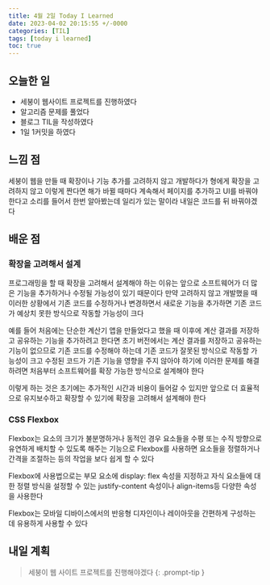 ```yaml
---
title: 4월 2일 Today I Learned
date: 2023-04-02 20:15:55 +/-0000
categories: [TIL]
tags: [today i learned]
toc: true
---
```


## 오늘한 일

* 세붕이 웹사이트 프로젝트를 진행하였다
* 알고리즘 문제를 풀었다
* 블로그 TIL을 작성하였다
* 1일 1커밋을 하였다

## 느낌 점

세붕이 웹을 만들 때 확장이나 기능 추가를 고려하지 않고 개발하다가 형에게 확장을 고려하지 않고 이렇게 짠다면 해가 바뀔 때마다 계속해서 페이지를 추가하고 UI를 바꿔야 한다고 소리를 들어서 한번 알아봤는데 일리가 있는 말이라 내일은 코드를 뒤 바꿔야겠다

## 배운 점

### 확장을 고려해서 설계

프로그래밍을 할 때 확장을 고려해서 설계해야 하는 이유는 앞으로 소프트웨어가 더 많은 기능을 추가하거나 수정될 가능성이 있기 때문이다
만약 고려하지 않고 개발했을 때 이러한 상황에서 기존 코드를 수정하거나 변경하면서 새로운 기능을 추가하면 기존 코드가 예상치 못한 방식으로 작동할 가능성이 크다

예를 들어 처음에는 단순한 계산기 앱을 만들었다고 했을 때 이후에 계산 결과를 저장하고 공유하는 기능을 추가하려고 한다면 초기 버전에서는 계산 결과를 저장하고 공유하는 기능이 없으므로 기존 코드를 수정해야 하는데
기존 코드가 잘못된 방식으로 작동할 가능성이 크고 수정된 코드가 기존 기능을 영향을 주지 않아야 하기에 이러한 문제를 해결하려면 처음부터 소프트웨어를 확장 가능한 방식으로 설계해야 한다

이렇게 하는 것은 초기에는 추가적인 시간과 비용이 들어갈 수 있지만 앞으로 더 효율적으로 유지보수하고 확장할 수 있기에 확장을 고려해서 설계해야 한다

### CSS Flexbox

Flexbox는 요소의 크기가 불분명하거나 동적인 경우 요소들을 수평 또는 수직 방향으로 유연하게 배치할 수 있도록 해주는 기능으로 Flexbox를 사용하면 요소들을 정렬하거나 간격을 조절하는 등의 작업을 보다 쉽게 할 수 있다

Flexbox에 사용법으로는 부모 요소에 display: flex 속성을 지정하고 자식 요소들에 대한 정렬 방식을 설정할 수 있는 justify-content 속성이나 align-items등 다양한 속성을 사용한다 

Flexbox는 모바일 디바이스에서의 반응형 디자인이나 레이아웃을 간편하게 구성하는 데 유용하게 사용할 수 있다

## 내일 계획

> 세붕이 웹 사이트 프로젝트를 진행해야겠다
{: .prompt-tip }